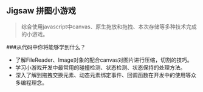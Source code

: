 ## Jigsaw 拼图小游戏 ##
  
  > 综合使用javascript中canvas、原生拖放和拖拽、本次存储等多种技术完成的小游戏。
  
###从代码中你将能够学到什么？
  
  - 了解FileReader、Image对象的配合canvas对图片进行压缩，切割的技巧。
  - 学习小游戏开发中最常用的碰撞检测、状态检测、状态保持的处理方法。
  - 深入了解到拖拽交换元素、动态元素绑定事件、回调函数在开发中的使用等众多编程理念。
